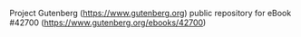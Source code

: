 Project Gutenberg (https://www.gutenberg.org) public repository for eBook #42700 (https://www.gutenberg.org/ebooks/42700)
